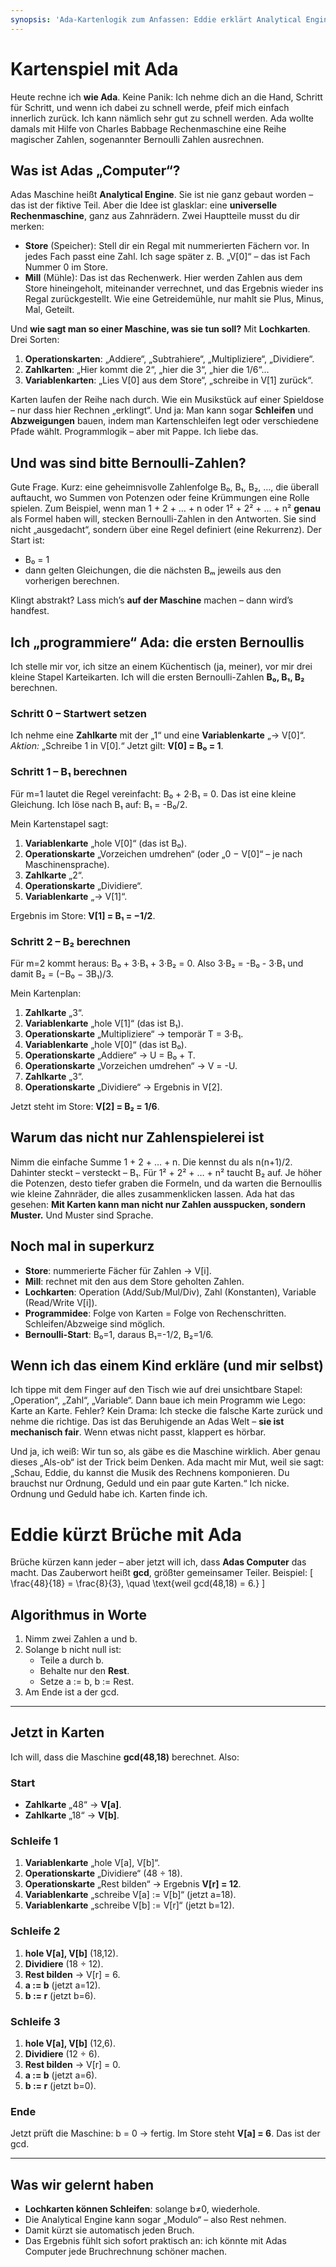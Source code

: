 ```yaml
---
synopsis: 'Ada‑Kartenlogik zum Anfassen: Eddie erklärt Analytical Engine (Store, Mill, Lochkarten), programmiert Bernoulli‑Zahlen B0..B2 und zeigt das Brüche‑Kürzen via gcd auf der „Maschine“.'
---
```


# Kartenspiel mit Ada

Heute rechne ich **wie Ada**. Keine Panik: Ich nehme dich an die Hand, Schritt
für Schritt, und wenn ich dabei zu schnell werde, pfeif mich einfach innerlich
zurück. Ich kann nämlich sehr gut zu schnell werden. Ada wollte damals mit Hilfe
von Charles Babbage Rechenmaschine eine Reihe magischer Zahlen, sogenannter
Bernoulli Zahlen ausrechnen.

## Was ist Adas „Computer“?

Adas Maschine heißt **Analytical Engine**. Sie ist nie ganz gebaut worden – das
ist der fiktive Teil. Aber die Idee ist glasklar: eine **universelle
Rechenmaschine**, ganz aus Zahnrädern. Zwei Hauptteile musst du dir merken:

- **Store** (Speicher): Stell dir ein Regal mit nummerierten Fächern vor. In jedes Fach passt eine Zahl. Ich sage später z. B. „V[0]“ – das ist Fach Nummer 0 im Store.
- **Mill** (Mühle): Das ist das Rechenwerk. Hier werden Zahlen aus dem Store hineingeholt, miteinander verrechnet, und das Ergebnis wieder ins Regal zurückgestellt. Wie eine Getreidemühle, nur mahlt sie Plus, Minus, Mal, Geteilt.

Und **wie sagt man so einer Maschine, was sie tun soll?** Mit **Lochkarten**.
Drei Sorten:

1. **Operationskarten**: „Addiere“, „Subtrahiere“, „Multipliziere“, „Dividiere“.
2. **Zahlkarten**: „Hier kommt die 2“, „hier die 3“, „hier die 1/6“…
3. **Variablenkarten**: „Lies V[0] aus dem Store“, „schreibe in V[1] zurück“.

Karten laufen der Reihe nach durch. Wie ein Musikstück auf einer Spieldose – nur
dass hier Rechnen „erklingt“. Und ja: Man kann sogar **Schleifen** und
**Abzweigungen** bauen, indem man Kartenschleifen legt oder verschiedene Pfade
wählt. Programmlogik – aber mit Pappe. Ich liebe das.

## Und was sind bitte Bernoulli-Zahlen?

Gute Frage. Kurz: eine geheimnisvolle Zahlenfolge B₀, B₁, B₂, …, die überall
auftaucht, wo Summen von Potenzen oder feine Krümmungen eine Rolle spielen. Zum
Beispiel, wenn man 1 + 2 + … + n oder 1² + 2² + … + n² **genau** als Formel
haben will, stecken Bernoulli-Zahlen in den Antworten. Sie sind nicht
„ausgedacht“, sondern über eine Regel definiert (eine Rekurrenz). Der Start ist:

- B₀ = 1
- dann gelten Gleichungen, die die nächsten Bₘ jeweils aus den vorherigen berechnen.

Klingt abstrakt? Lass mich’s **auf der Maschine** machen – dann wird’s handfest.

## Ich „programmiere“ Ada: die ersten Bernoullis

Ich stelle mir vor, ich sitze an einem Küchentisch (ja, meiner), vor mir drei
kleine Stapel Karteikarten. Ich will die ersten Bernoulli-Zahlen **B₀, B₁, B₂**
berechnen.

### Schritt 0 – Startwert setzen

Ich nehme eine **Zahlkarte** mit der „1“ und eine **Variablenkarte** „→ V[0]“.
*Aktion:* „Schreibe 1 in V[0].“ Jetzt gilt: **V[0] = B₀ = 1**.

### Schritt 1 – B₁ berechnen

Für m=1 lautet die Regel vereinfacht: B₀ + 2·B₁ = 0. Das ist eine kleine
Gleichung. Ich löse nach B₁ auf: B₁ = -B₀/2.

Mein Kartenstapel sagt:

1. **Variablenkarte** „hole V[0]“ (das ist B₀).
2. **Operationskarte** „Vorzeichen umdrehen“ (oder „0 − V[0]“ – je nach Maschinensprache).
3. **Zahlkarte** „2“.
4. **Operationskarte** „Dividiere“.
5. **Variablenkarte** „→ V[1]“.

Ergebnis im Store: **V[1] = B₁ = −1/2**.

### Schritt 2 – B₂ berechnen

Für m=2 kommt heraus: B₀ + 3·B₁ + 3·B₂ = 0. Also 3·B₂ = -B₀ - 3·B₁ und damit B₂
= (−B₀ − 3B₁)/3.

Mein Kartenplan:

1. **Zahlkarte** „3“.
2. **Variablenkarte** „hole V[1]“ (das ist B₁).
3. **Operationskarte** „Multipliziere“ → temporär T = 3·B₁.
4. **Variablenkarte** „hole V[0]“ (das ist B₀).
5. **Operationskarte** „Addiere“ → U = B₀ + T.
6. **Operationskarte** „Vorzeichen umdrehen“ → V = -U.
7. **Zahlkarte** „3“.
8. **Operationskarte** „Dividiere“ → Ergebnis in V[2].

Jetzt steht im Store: **V[2] = B₂ = 1/6**.

## Warum das nicht nur Zahlenspielerei ist

Nimm die einfache Summe 1 + 2 + … + n. Die kennst du als n(n+1)/2. Dahinter
steckt – versteckt – B₁. Für 1² + 2² + … + n² taucht B₂ auf. Je höher die
Potenzen, desto tiefer graben die Formeln, und da warten die Bernoullis wie
kleine Zahnräder, die alles zusammenklicken lassen. Ada hat das gesehen: **Mit
Karten kann man nicht nur Zahlen ausspucken, sondern Muster.** Und Muster sind
Sprache.

## Noch mal in superkurz

- **Store**: nummerierte Fächer für Zahlen → V[i].
- **Mill**: rechnet mit den aus dem Store geholten Zahlen.
- **Lochkarten**: Operation (Add/Sub/Mul/Div), Zahl (Konstanten), Variable (Read/Write V[i]).
- **Programmidee**: Folge von Karten = Folge von Rechenschritten. Schleifen/Abzweige sind möglich.
- **Bernoulli-Start**: B₀=1, daraus B₁=-1/2, B₂=1/6.

## Wenn ich das einem Kind erkläre (und mir selbst)

Ich tippe mit dem Finger auf den Tisch wie auf drei unsichtbare Stapel:
„Operation“, „Zahl“, „Variable“. Dann baue ich mein Programm wie Lego: Karte an
Karte. Fehler? Kein Drama: Ich stecke die falsche Karte zurück und nehme die
richtige. Das ist das Beruhigende an Adas Welt – **sie ist mechanisch fair**.
Wenn etwas nicht passt, klappert es hörbar.

Und ja, ich weiß: Wir tun so, als gäbe es die Maschine wirklich. Aber genau
dieses „Als-ob“ ist der Trick beim Denken. Ada macht mir Mut, weil sie sagt:
„Schau, Eddie, du kannst die Musik des Rechnens komponieren. Du brauchst nur
Ordnung, Geduld und ein paar gute Karten.“ Ich nicke. Ordnung und Geduld habe
ich. Karten finde ich.

# Eddie kürzt Brüche mit Ada

Brüche kürzen kann jeder – aber jetzt will ich, dass **Adas Computer** das
macht. Das Zauberwort heißt **gcd**, größter gemeinsamer Teiler. Beispiel: \[
\frac{48}{18} = \frac{8}{3}, \quad \text{weil gcd(48,18) = 6.} \]

## Algorithmus in Worte

1. Nimm zwei Zahlen a und b.
2. Solange b nicht null ist:
   - Teile a durch b.
   - Behalte nur den **Rest**.
   - Setze a := b, b := Rest.
3. Am Ende ist a der gcd.

---

## Jetzt in Karten

Ich will, dass die Maschine **gcd(48,18)** berechnet. Also:

### Start

- **Zahlkarte** „48“ → **V[a]**.
- **Zahlkarte** „18“ → **V[b]**.

### Schleife 1

1. **Variablenkarte** „hole V[a], V[b]“.
2. **Operationskarte** „Dividiere“ (48 ÷ 18).
3. **Operationskarte** „Rest bilden“ → Ergebnis **V[r] = 12**.
4. **Variablenkarte** „schreibe V[a] := V[b]“ (jetzt a=18).
5. **Variablenkarte** „schreibe V[b] := V[r]“ (jetzt b=12).

### Schleife 2

1. **hole V[a], V[b]** (18,12).
2. **Dividiere** (18 ÷ 12).
3. **Rest bilden** → V[r] = 6.
4. **a := b** (jetzt a=12).
5. **b := r** (jetzt b=6).

### Schleife 3

1. **hole V[a], V[b]** (12,6).
2. **Dividiere** (12 ÷ 6).
3. **Rest bilden** → V[r] = 0.
4. **a := b** (jetzt a=6).
5. **b := r** (jetzt b=0).

### Ende

Jetzt prüft die Maschine: b = 0 → fertig. Im Store steht **V[a] = 6**. Das ist
der gcd.

---

## Was wir gelernt haben

- **Lochkarten können Schleifen**: solange b≠0, wiederhole.
- Die Analytical Engine kann sogar „Modulo“ – also Rest nehmen.
- Damit kürzt sie automatisch jeden Bruch.
- Das Ergebnis fühlt sich sofort praktisch an: ich könnte mit Adas Computer jede Bruchrechnung schöner machen.
